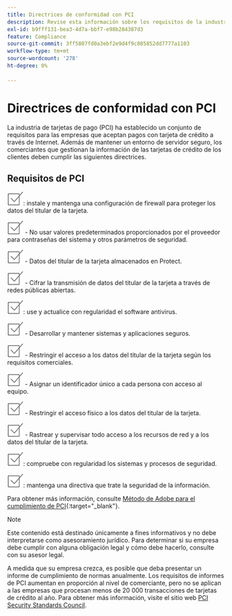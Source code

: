 ```yaml
---
title: Directrices de conformidad con PCI
description: Revise esta información sobre los requisitos de la industria de tarjetas de pago (PCI) para las empresas que aceptan pagos con tarjeta de crédito a través de Internet.
exl-id: b9fff131-bea3-4d7a-bbf7-e98b284387d3
feature: Compliance
source-git-commit: 3ff5807fd0a3ebf2e9d4f9c085852dd7777a1103
workflow-type: tm+mt
source-wordcount: '278'
ht-degree: 0%

---
```


# Directrices de conformidad con PCI

La industria de tarjetas de pago (PCI) ha establecido un conjunto de requisitos para las empresas que aceptan pagos con tarjeta de crédito a través de Internet. Además de mantener un entorno de servidor seguro, los comerciantes que gestionan la información de las tarjetas de crédito de los clientes deben cumplir las siguientes directrices.

## Requisitos de PCI

![casilla de verificación](../assets/checkbox.png): instale y mantenga una configuración de firewall para proteger los datos del titular de la tarjeta.

![casilla de verificación](../assets/checkbox.png) - No usar valores predeterminados proporcionados por el proveedor para contraseñas del sistema y otros parámetros de seguridad.

![casilla de verificación](../assets/checkbox.png) - Datos del titular de la tarjeta almacenados en Protect.

![casilla de verificación](../assets/checkbox.png) - Cifrar la transmisión de datos del titular de la tarjeta a través de redes públicas abiertas.

![casilla de verificación](../assets/checkbox.png): use y actualice con regularidad el software antivirus.

![casilla de verificación](../assets/checkbox.png) - Desarrollar y mantener sistemas y aplicaciones seguros.

![casilla de verificación](../assets/checkbox.png) - Restringir el acceso a los datos del titular de la tarjeta según los requisitos comerciales.

![casilla de verificación](../assets/checkbox.png) - Asignar un identificador único a cada persona con acceso al equipo.

![casilla](../assets/checkbox.png) - Restringir el acceso físico a los datos del titular de la tarjeta.

![casilla de verificación](../assets/checkbox.png) - Rastrear y supervisar todo acceso a los recursos de red y a los datos del titular de la tarjeta.

![casilla de verificación](../assets/checkbox.png): compruebe con regularidad los sistemas y procesos de seguridad.

![casilla de verificación](../assets/checkbox.png): mantenga una directiva que trate la seguridad de la información.

Para obtener más información, consulte [Método de Adobe para el cumplimiento de PCI][1]{:target=&quot;_blank&quot;}.

>[!NOTE]
>
>Este contenido está destinado únicamente a fines informativos y no debe interpretarse como asesoramiento jurídico. Para determinar si su empresa debe cumplir con alguna obligación legal y cómo debe hacerlo, consulte con su asesor legal.

A medida que su empresa crezca, es posible que deba presentar un informe de cumplimiento de normas anualmente. Los requisitos de informes de PCI aumentan en proporción al nivel de comerciante, pero no se aplican a las empresas que procesan menos de 20 000 transacciones de tarjetas de crédito al año. Para obtener más información, visite el sitio web [PCI Security Standards Council][2].

[1]: https://business.adobe.com/products/magento/pci-compliance.html
[2]: https://www.pcisecuritystandards.org/index.php

